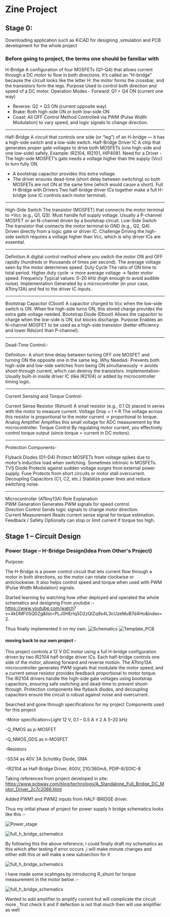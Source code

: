 ﻿# Zine Project
## Stage 0:
Downloading application such as KiCAD for designing ,simulation and PCB development for the whole project
### Before going to project, the terms one should be familiar with

H-Bridge	A configuration of four MOSFETs (Q1–Q4) that allows current through a DC motor to flow in both directions. It’s called an “H-bridge” because the circuit looks like the letter H: the motor forms the crossbar, and the transistors form the legs.
Purpose	Used to control both direction and speed of a DC motor.
Operation Modes	- Forward: Q1 + Q4 ON (current one way)
- Reverse: Q2 + Q3 ON (current opposite way)
- Brake: Both high-side ON or both low-side ON
- Coast: All OFF
Control Method	Controlled via PWM (Pulse Width Modulation) to vary speed, and logic signals to change direction.


------------------------------------------------------

Half-Bridge	A circuit that controls one side (or “leg”) of an H-bridge — it has a high-side switch and a low-side switch.
Half-Bridge Driver IC	A chip that generates proper gate voltages to drive both MOSFETs (one high-side and one low-side) safely. Example: IR2104, IR2101, HIP4081.
Need for a Driver	- The high-side MOSFET’s gate needs a voltage higher than the supply (Vcc) to turn fully ON.
- A bootstrap capacitor provides this extra voltage.
- The driver ensures dead-time (short delay between switching) so both MOSFETs are not ON at the same time (which would cause a short).
Full H-Bridge with Drivers	Two half-bridge driver ICs together make a full H-bridge (one IC controls each motor terminal).


-----------------------------------------------------


High-Side Switch	The transistor (MOSFET) that connects the motor terminal to +Vcc (e.g., Q1, Q3). Must handle full supply voltage. Usually a P-channel MOSFET or an N-channel driven by a bootstrap circuit.
Low-Side Switch	The transistor that connects the motor terminal to GND (e.g., Q2, Q4). Driven directly from a logic gate or driver IC.
Challenge	Driving the high-side switch requires a voltage higher than Vcc, which is why driver ICs are essential.



-----------------------------------------------------------------


Definition	A digital control method where you switch the motor ON and OFF rapidly (hundreds or thousands of times per second). The average voltage seen by the motor determines speed.
Duty Cycle	The ratio of ON time to total period. Higher duty cycle → more average voltage → faster motor speed.
Frequency	Typical values: 5–20 kHz (high enough to avoid audible noise).
Implementation	Generated by a microcontroller (in your case, ATtiny13A) and fed to the driver IC inputs.



--------------------------------------------------------------------------


Bootstrap Capacitor (Cboot)	A capacitor charged to Vcc when the low-side switch is ON. When the high-side turns ON, this stored charge provides the extra gate voltage needed.
Bootstrap Diode (Dboot)	Allows the capacitor to charge when the low-side is ON, but blocks discharge.
Purpose	Enables an N-channel MOSFET to be used as a high-side transistor (better efficiency and lower Rds(on) than P-channel).


----------------------------------------------------------------------------


Dead-Time Control:-


Definition-	A short time delay between turning OFF one MOSFET and turning ON the opposite one in the same leg.
Why Needed-	Prevents both high-side and low-side switches from being ON simultaneously → avoids shoot-through current, which can destroy the transistors.
Implementation-	Usually built-in inside driver IC (like IR2104) or added by microcontroller timing logic.


---------------------------------------------------------------------------


Current Sensing and Torque Control-


Current Sense Resistor (Rshunt)	A small resistor (e.g., 0.1 Ω) placed in series with the motor to measure current.
Voltage Drop = I × R	The voltage across this resistor is proportional to the motor current → proportional to torque.
Analog Amplifier	Amplifies this small voltage for ADC measurement by the microcontroller.
Torque Control	By regulating motor current, you effectively control torque output (since torque ∝ current in DC motors).



--------------------------------------------------------------------------------



Protection Components-


Flyback Diodes (D1–D4)	Protect MOSFETs from voltage spikes due to motor’s inductive load when switching. Sometimes intrinsic in MOSFETs.
TVS Diode	Protects against sudden voltage surges from external power supply.
Fuse	Protects from short circuits or motor stall overcurrent.
Decoupling Capacitors (C1, C2, etc.)	Stabilize power lines and reduce switching noise.


-------------------------------------------------------------------------------------


Microcontroller (ATtiny13A)
Role	Explanation         
PWM Generation	Generates PWM signals for speed control.    
Direction Control	Sends logic signals to change motor direction.    
Current Measurement	Reads current sense signal for torque estimation.          
Feedback / Safety	Optionally can stop or limit current if torque too high.        

## Stage 1 – Circuit Design

### Power Stage – H-Bridge Design(Idea From Other's Project)

Purpose:

The H-Bridge is a power control circuit that lets current flow through a motor in both directions, so the motor can rotate clockwise or anticlockwise.
It also helps control speed and torque when used with PWM (Pulse Width Modulation) signals.


Started learning by watching how other deployed and operated the whole schematics and designing
From youtube :- https://www.youtube.com/watch?  v=4kDMF0SQ0Zg&list=PLJ0HErIq5D2zQIZq9s4L3cUzeMuB7d4Ho&index=2.   

Thus finally implemented it on my own.
![Schematics](https://github.com/Aakash4096/AnalogMotorTorqueControl/raw/main/assets/H_bridge_schematics.png)
![Template_PCB](https://github.com/Aakash4096/AnalogMotorTorqueControl/raw/main/assets/template_pcb.png)


#### moving back to our own project -


This project controls a 12 V DC motor using a full H-bridge configuration driven by two IR2104 half-bridge driver ICs.
Each half-bridge controls one side of the motor, allowing forward and reverse motion.
The ATtiny13A microcontroller generates PWM signals that modulate the motor speed, and a current sense resistor provides feedback proportional to motor torque.
The IR2104 drivers handle the high-side gate voltages using bootstrap capacitors, ensuring safe switching and dead-time to prevent shoot-through.
Protection components like flyback diodes, and decoupling capacitors ensure the circuit is robust against noise and overcurrent.



Searched and gone through specifications for my project 
Components used for this project  


-Motor specification=Light
12 V, 0.1 – 0.5 A
≤ 2 A
5–20 kHz

-Q_PMOS as p-MOSFET


-Q_NMOS_GDS as n-MOSFET


-Resistors


-SS34 as 40V 3A Schottky Diode, SMA


-IR2104 as Half-Bridge Driver, 600V, 210/360mA, PDIP-8/SOIC-8

Taking references from project developed in site:
https://www.pcbway.com/blog/technology/A_Standalone_Full_Bridge_DC_Motor_Driver_2c7c2086.html

Added PWM1 and PWM2 inputs from HALF-BRIDGE driver.

Thus my initial phase of project for power supply h bridge schematics looks like this :-

![Power_stage](https://github.com/Aakash4096/AnalogMotorTorqueControl/raw/main/assets/Power_stage_schematics.png)




![full_h_bridge_schematics](https://github.com/Aakash4096/AnalogMotorTorqueControl/raw/main/assets/Final_Schematics_Full_h-bridge.png)


By following this the above reference, i could finally draft my schematics as this which after testing if error occurs ,i will make minute changes and either edit this or will make a new subsection for it




![full_h_bridge_schematics](https://github.com/Aakash4096/AnalogMotorTorqueControl/raw/main/assets/Minor_Adjustment.png)





I have made some scahnges by introducing R_shunt for torque measurement in the motor below :- 



![full_h_bridge_schematics](https://github.com/Aakash4096/AnalogMotorTorqueControl/raw/main/assets/addedTorqueSensor.png)



Wanted to add amplifier to amplify current but will complicate the circuit more , first check it and if defection is not that much then will use amplifier as well 


